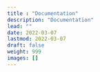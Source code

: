 ```yaml
---
title : "Documentation"
description: "Documentation"
lead: ""
date: 2022-03-07
lastmod: 2022-03-07
draft: false
weight: 999
images: []
---
```

